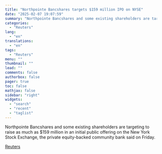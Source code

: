 ```yaml
---
title: "Northpointe Bancshares targets $159 million IPO on NYSE"
date: "2025-02-07 19:07:59"
summary: "Northpointe Bancshares and some existing shareholders are targeting to raise as much as $159 million in an initial public offering on the New York Stock Exchange, the private equity-backed community bank said on Friday."
categories:
  - "Reuters"
lang:
  - "en"
translations:
  - "en"
tags:
  - "Reuters"
menu: ""
thumbnail: ""
lead: ""
comments: false
authorbox: false
pager: true
toc: false
mathjax: false
sidebar: "right"
widgets:
  - "search"
  - "recent"
  - "taglist"
---
```


Northpointe Bancshares and some existing shareholders are targeting to raise as much as $159 million in an initial public offering on the New York Stock Exchange, the private equity-backed community bank said on Friday.

[Reuters](https://www.tradingview.com/news/reuters.com,2025:newsml_L4N3OY0W3:0-northpointe-bancshares-targets-159-million-ipo-on-nyse/)
